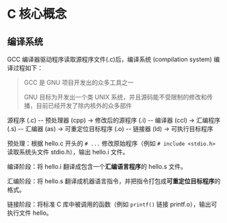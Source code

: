 # C 核心概念

## 编译系统

GCC 编译器驱动程序读取源程序文件(.c)后，编译系统 (compilation system) 编译过程如下：

> GCC 是 GNU 项目开发出的众多工具之一
>
> GNU 目标为开发出一个类 UNIX 系统，并且源码能不受限制的修改和传播，目前已经开发了除内核外的众多部件

源程序 (.c) -- 预处理器 (cpp) -> 修改后的源程序 (.i) -- 编译器 (ccl) -> 汇编程序 (.s) -- 汇编器 (as) -> 可重定位目标程序 (.o) -- 链接器 (ld) -> 可执行目标程序

预处理：根据 hello.c 开头的 `# ...` 修改原始程序（例如 `# include <stdio.h>` 读取系统头文件 stdio.h），输出 hello.i 文件。

编译阶段：将 hello.i 翻译成包含一个**汇编语言程序**的 hello.s 文件。

汇编阶段：将 hello.s 翻译成机器语言指令，并把指令打包成**可重定位目标程序**的格式。

链接阶段：将标准 C 库中被调用的函数（例如 `printf()` 链接 printf.o），输出可执行文件 hello。